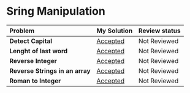 # Sring Manipulation
| Problem | My Solution | Review status |
| :-- | :-- | :-- |
| **Detect Capital** | [Accepted](solutions/202.%20Happy%20Number.md) | Not Reviewed |
| **Lenght of last word** | [Accepted](solutions/202.%20Happy%20Number.md) | Not Reviewed |
| **Reverse Integer** | [Accepted](solutions/202.%20Happy%20Number.md) | Not Reviewed |
| **Reverse Strings in an array** | [Accepted](solutions/202.%20Happy%20Number.md) | Not Reviewed |
| **Roman to Integer** | [Accepted](solutions/202.%20Happy%20Number.md) | Not Reviewed |
